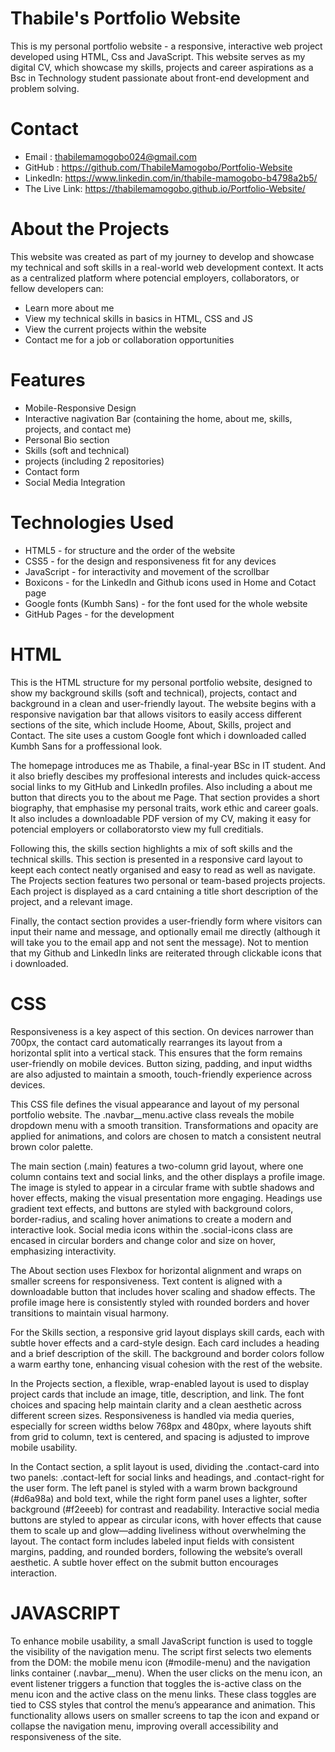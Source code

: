 # Thabile's Portfolio Website
This is my personal portfolio website - a responsive, interactive web project developed using HTML, Css and JavaScript. This website serves as my digital CV, which showcase my skills, projects and career aspirations as a Bsc in Technology student passionate about front-end development and problem solving.


# Contact
- Email : thabilemamogobo024@gmail.com
- GitHub : https://github.com/ThabileMamogobo/Portfolio-Website
- LinkedIn: https://www.linkedin.com/in/thabile-mamogobo-b4798a2b5/
- The Live Link:  https://thabilemamogobo.github.io/Portfolio-Website/


# About the Projects
This website was created as part of my journey to develop and showcase my technical and soft skills in a real-world web development context. It acts as a centralized platform where potencial employers, collaborators, or fellow developers can:

 - Learn more about me
 - View my technical skills in basics in HTML, CSS and JS
 - View the current projects within the website 
 - Contact me for a job or collaboration opportunities 

 # Features
 - Mobile-Responsive Design
 - Interactive nagivation Bar (containing the home, about me, skills, projects, and contact me)
 - Personal Bio section
 - Skills (soft and technical)
 - projects (including 2 repositories)
 - Contact form
 - Social Media Integration 

 # Technologies Used
 - HTML5 - for structure and the order of the website
 - CSS5 - for the design and responsiveness fit for any devices
 - JavaScript - for interactivity and movement of the scrollbar
 - Boxicons - for the LinkedIn and Github icons used in Home and Cotact page
 - Google fonts (Kumbh Sans) - for the font used for the whole website
 - GitHub Pages - for the development

# HTML

This is the HTML structure for my personal portfolio website, designed to show my background skills (soft and technical), projects, contact and background in a clean and user-friendly layout. The website begins with a responsive navigation bar that allows visitors to easily access different sections of the site, which include Hoome, About, Skills, project and Contact. The site uses a custom Google font which i downloaded called Kumbh Sans for a proffessional look.

The homepage introduces me as Thabile, a final-year BSc in IT student. And it also briefly descibes my proffesional interests and includes quick-access social links to my GitHub and LinkedIn profiles. Also including a about me button that directs you to the about me Page. That section provides a short biography, that emphasise my personal traits, work ethic and career goals. It also includes a downloadable PDF version of my CV, making it easy for potencial employers or collaboratorsto view my full creditials. 

Following this, the skills section highlights a mix of soft skills and the technical skills. This section is presented in a responsive card layout to keept each contect neatly organised and easy to read as well as navigate. The Projects section features two personal or team-based projects projects. Each project is displayed as a card cntaining a title short description of the project, and a relevant image. 

Finally, the contact section provides a user-friendly form where visitors can input their name and message, and optionally email me directly (although it will take you to the email app and not sent the message). Not to mention that my Github and LinkedIn links are reiterated through clickable icons that i downloaded.

# CSS

Responsiveness is a key aspect of this section. On devices narrower than 700px, the contact card automatically rearranges its layout from a horizontal split into a vertical stack. This ensures that the form remains user-friendly on mobile devices. Button sizing, padding, and input widths are also adjusted to maintain a smooth, touch-friendly experience across devices.

This CSS file defines the visual appearance and layout of my personal portfolio website. The .navbar__menu.active class reveals the mobile dropdown menu with a smooth transition. Transformations and opacity are applied for animations, and colors are chosen to match a consistent neutral brown color palette.

The main section (.main) features a two-column grid layout, where one column contains text and social links, and the other displays a profile image. The image is styled to appear in a circular frame with subtle shadows and hover effects, making the visual presentation more engaging. Headings use gradient text effects, and buttons are styled with background colors, border-radius, and scaling hover animations to create a modern and interactive look. Social media icons within the .social-icons class are encased in circular borders and change color and size on hover, emphasizing interactivity.

The About section uses Flexbox for horizontal alignment and wraps on smaller screens for responsiveness. Text content is aligned with a downloadable button that includes hover scaling and shadow effects. The profile image here is consistently styled with rounded borders and hover transitions to maintain visual harmony.

For the Skills section, a responsive grid layout displays skill cards, each with subtle hover effects and a card-style design. Each card includes a heading and a brief description of the skill. The background and border colors follow a warm earthy tone, enhancing visual cohesion with the rest of the website.

In the Projects section, a flexible, wrap-enabled layout is used to display project cards that include an image, title, description, and link. The font choices and spacing help maintain clarity and a clean aesthetic across different screen sizes. Responsiveness is handled via media queries, especially for screen widths below 768px and 480px, where layouts shift from grid to column, text is centered, and spacing is adjusted to improve mobile usability.

In the Contact section, a split layout is used, dividing the .contact-card into two panels: .contact-left for social links and headings, and .contact-right for the user form. The left panel is styled with a warm brown background (#d6a98a) and bold text, while the right form panel uses a lighter, softer background (#f2eeeb) for contrast and readability. Interactive social media buttons are styled to appear as circular icons, with hover effects that cause them to scale up and glow—adding liveliness without overwhelming the layout. The contact form includes labeled input fields with consistent margins, padding, and rounded borders, following the website’s overall aesthetic. A subtle hover effect on the submit button encourages interaction.

# JAVASCRIPT

To enhance mobile usability, a small JavaScript function is used to toggle the visibility of the navigation menu. The script first selects two elements from the DOM: the mobile menu icon (#modile-menu) and the navigation links container (.navbar__menu). When the user clicks on the menu icon, an event listener triggers a function that toggles the is-active class on the menu icon and the active class on the menu links. These class toggles are tied to CSS styles that control the menu’s appearance and animation. This functionality allows users on smaller screens to tap the icon and expand or collapse the navigation menu, improving overall accessibility and responsiveness of the site.


